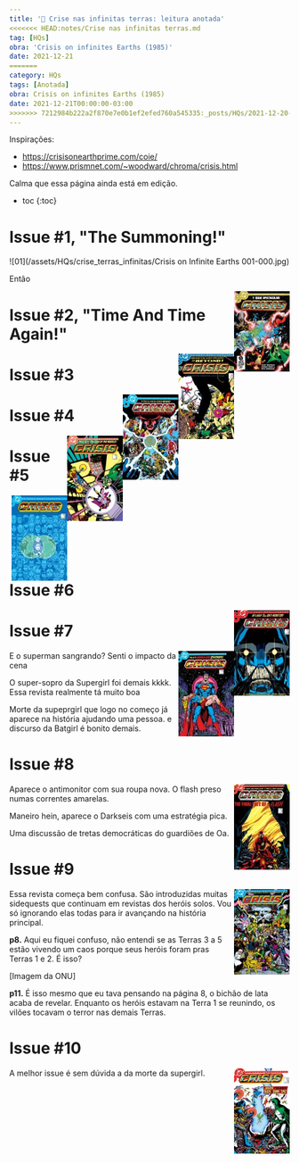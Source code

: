 ```yaml
---
title: '🚧 Crise nas infinitas terras: leitura anotada'
<<<<<<< HEAD:notes/Crise nas infinitas terras.md
tag: [HQs]
obra: 'Crisis on infinites Earths (1985)'
date: 2021-12-21
=======
category: HQs
tags: [Anotada]
obra: Crisis on infinites Earths (1985)
date: 2021-12-21T00:00:00-03:00
>>>>>>> 7212984b222a2f870e7e0b1ef2efed760a545335:_posts/HQs/2021-12-20-crise-infinitas-terras.md
---
```


Inspirações:

* <https://crisisonearthprime.com/coie/>
* <https://www.prismnet.com/~woodward/chroma/crisis.html>

Calma que essa página ainda está em edição.

* toc
{:toc}

# Issue #1, "The Summoning!"

![01](/assets/HQs/crise_terras_infinitas/Crisis on Infinite Earths 001-000.jpg)

<div style="display: block;">

<p>Então</p>

<img src="/assets/HQs/crise_terras_infinitas/Crisis on Infinite Earths 001-000.jpg" alt="Capa 01" style="float: right;">

</div>


# Issue #2, "Time And Time Again!"

<img src="/assets/HQs/crise_terras_infinitas/Crisis on Infinite Earths 002-000.jpg" alt="Capa 02" style="float: right;">

# Issue #3

<img src="/assets/HQs/crise_terras_infinitas/Crisis on Infinite Earths 003-000.jpg" alt="Capa 03" style="float: right;">

# Issue #4

<img src="/assets/HQs/crise_terras_infinitas/Crisis on Infinite Earths 004-000.jpg" alt="Capa 04" style="float: right;">

# Issue #5

<img src="/assets/HQs/crise_terras_infinitas/Crisis on Infinite Earths 005-000.jpg" alt="Capa 05" style="float: right;">

# Issue #6

<img src="/assets/HQs/crise_terras_infinitas/Crisis on Infinite Earths 006-000.jpg" alt="Capa 06" style="float: right;">

# Issue #7

<img src="/assets/HQs/crise_terras_infinitas/Crisis on Infinite Earths 007-000.jpg" alt="Capa 07" style="float: right;">

E o superman sangrando? Senti o impacto da cena

O super-sopro da Supergirl foi demais kkkk. Essa revista realmente tá muito boa

Morte da supeprgirl que logo no começo já aparece na história ajudando uma pessoa. e discurso da Batgirl é bonito demais.

# Issue #8

<img src="/assets/HQs/crise_terras_infinitas/Crisis on Infinite Earths 008-000.jpg" alt="Capa 08" style="float: right;">

Aparece o antimonitor com sua roupa nova. O flash preso numas correntes amarelas.

Maneiro hein, aparece o Darkseis com uma estratégia pica.

Uma discussão de tretas democráticas do guardiões de Oa.

# Issue #9

<img src="/assets/HQs/crise_terras_infinitas/Crisis on Infinite Earths 009-000.jpg" alt="Capa 09" style="float: right;">

Essa revista começa bem confusa. São introduzidas muitas sidequests que continuam em revistas dos heróis solos. Vou só ignorando elas todas para ir avançando na história principal.

**p8.** Aqui eu fiquei confuso, não entendi se as Terras 3 a 5 estão vivendo um caos porque seus heróis foram pras Terras 1 e 2. É isso?

[Imagem da ONU]

**p11.** É isso mesmo que eu tava pensando na página 8, o bichão de lata acaba de revelar. Enquanto os heróis estavam na Terra 1 se reunindo, os vilões tocavam o terror nas demais Terras.

# Issue #10

<img src="/assets/HQs/crise_terras_infinitas/Crisis on Infinite Earths 010-000.jpg" alt="Capa 10" style="float: right;">



A melhor issue é sem dúvida a da morte da supergirl.

